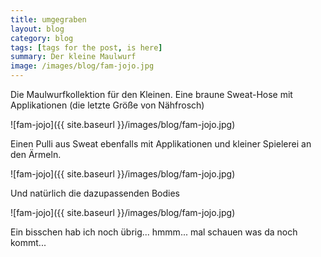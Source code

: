 ```yaml
---
title: umgegraben
layout: blog
category: blog
tags: [tags for the post, is here]  
summary: Der kleine Maulwurf
image: /images/blog/fam-jojo.jpg
---
```


Die Maulwurfkollektion für den Kleinen. Eine braune Sweat-Hose mit Applikationen (die letzte Größe von Nähfrosch)

![fam-jojo]({{ site.baseurl }}/images/blog/fam-jojo.jpg)

Einen Pulli aus Sweat ebenfalls mit Applikationen und kleiner Spielerei an den Ärmeln. 

![fam-jojo]({{ site.baseurl }}/images/blog/fam-jojo.jpg)

Und natürlich die dazupassenden Bodies 

![fam-jojo]({{ site.baseurl }}/images/blog/fam-jojo.jpg)

Ein bisschen hab ich noch übrig... hmmm... mal schauen was da noch kommt...